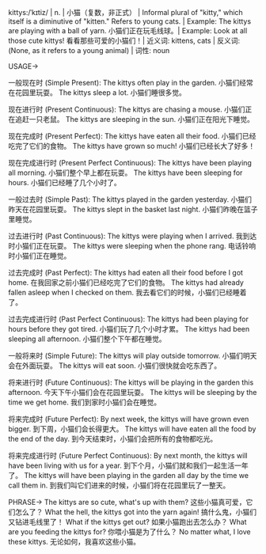 kittys:/ˈkɪtiz/ | n. | 小猫（复数，非正式） | Informal plural of "kitty," which itself is a diminutive of "kitten." Refers to young cats. |  Example: The kittys are playing with a ball of yarn. 小猫们正在玩毛线球。| Example: Look at all those cute kittys! 看看那些可爱的小猫们！| 近义词: kittens, cats | 反义词: (None, as it refers to a young animal) | 词性: noun


USAGE->

一般现在时 (Simple Present):
The kittys often play in the garden. 小猫们经常在花园里玩耍。
The kittys sleep a lot. 小猫们睡很多觉。


现在进行时 (Present Continuous):
The kittys are chasing a mouse. 小猫们正在追赶一只老鼠。
The kittys are sleeping in the sun. 小猫们正在阳光下睡觉。


现在完成时 (Present Perfect):
The kittys have eaten all their food. 小猫们已经吃完了它们的食物。
The kittys have grown so much! 小猫们已经长大了好多！


现在完成进行时 (Present Perfect Continuous):
The kittys have been playing all morning. 小猫们整个早上都在玩耍。
The kittys have been sleeping for hours. 小猫们已经睡了几个小时了。


一般过去时 (Simple Past):
The kittys played in the garden yesterday. 小猫们昨天在花园里玩耍。
The kittys slept in the basket last night. 小猫们昨晚在篮子里睡觉。


过去进行时 (Past Continuous):
The kittys were playing when I arrived. 我到达时小猫们正在玩耍。
The kittys were sleeping when the phone rang. 电话铃响时小猫们正在睡觉。


过去完成时 (Past Perfect):
The kittys had eaten all their food before I got home. 在我回家之前小猫们已经吃完了它们的食物。
The kittys had already fallen asleep when I checked on them. 我去看它们的时候，小猫们已经睡着了。


过去完成进行时 (Past Perfect Continuous):
The kittys had been playing for hours before they got tired. 小猫们玩了几个小时才累。
The kittys had been sleeping all afternoon. 小猫们整个下午都在睡觉。


一般将来时 (Simple Future):
The kittys will play outside tomorrow. 小猫们明天会在外面玩耍。
The kittys will eat soon. 小猫们很快就会吃东西了。


将来进行时 (Future Continuous):
The kittys will be playing in the garden this afternoon. 今天下午小猫们会在花园里玩耍。
The kittys will be sleeping by the time we get home. 我们到家时小猫们会在睡觉。


将来完成时 (Future Perfect):
By next week, the kittys will have grown even bigger. 到下周，小猫们会长得更大。
The kittys will have eaten all the food by the end of the day. 到今天结束时，小猫们会把所有的食物都吃光。


将来完成进行时 (Future Perfect Continuous):
By next month, the kittys will have been living with us for a year. 到下个月，小猫们就和我们一起生活一年了。
The kittys will have been playing in the garden all day by the time we call them in. 到我们叫它们进来的时候，小猫们将在花园里玩了一整天。


PHRASE->
The kittys are so cute, what's up with them? 这些小猫真可爱，它们怎么了？
What the hell, the kittys got into the yarn again! 搞什么鬼，小猫们又钻进毛线里了！
What if the kittys get out? 如果小猫跑出去怎么办？
What are you feeding the kittys for? 你喂小猫是为了什么？
No matter what, I love these kittys. 无论如何，我喜欢这些小猫。
